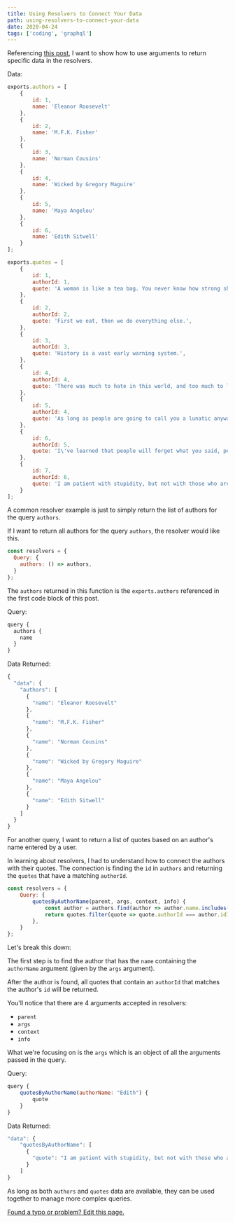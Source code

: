 ```yaml
---
title: Using Resolvers to Connect Your Data
path: using-resolvers-to-connect-your-data
date: 2020-04-24
tags: ['coding', 'graphql']
---
```


Referencing [this post](/schema-types-and-resolvers-in-graphql), I want to show how to use arguments to return specific data in the resolvers.

Data:

```js
exports.authors = [
    {
        id: 1,
        name: 'Eleanor Roosevelt'
    },
    {
        id: 2,
        name: 'M.F.K. Fisher'
    },
    {
        id: 3,
        name: 'Norman Cousins'
    },
    {
        id: 4,
        name: 'Wicked by Gregory Maguire'
    },
    {
        id: 5,
        name: 'Maya Angelou'
    },
    {
        id: 6,
        name: 'Edith Sitwell'
    }
];

exports.quotes = [
    {
        id: 1,
        authorId: 1,
        quote: 'A woman is like a tea bag. You never know how strong she is until she gets into hot water.',
    },
    {
        id: 2,
        authorId: 2,
        quote: 'First we eat, then we do everything else.',
    },
    {
        id: 3,
        authorId: 3,
        quote: 'History is a vast early warning system.',
    },
    {
        id: 4,
        authorId: 4,
        quote: 'There was much to hate in this world, and too much to love.'
    },
    {
        id: 5,
        authorId: 4,
        quote: 'As long as people are going to call you a lunatic anyway, why not get the benefit of it? It liberates you from convention.'
    },
    {
        id: 6,
        authorId: 5,
        quote: 'I\'ve learned that people will forget what you said, people will forget what you did, but people will never forget how you made them feel.'
    },
    {
        id: 7,
        authorId: 6,
        quote: 'I am patient with stupidity, but not with those who are proud of it.'
    }
];
```
A common resolver example is just to simply return the list of authors for the query `authors`.

If I want to return all authors for the query `authors`, the resolver would like this.

```js
const resolvers = {
  Query: {
    authors: () => authors,
  }
};
```
The `authors` returned in this function is the `exports.authors` referenced in the first code block of this post.

Query:
```js
query {
  authors {
    name
  }
}
```
Data Returned:
```js
{
  "data": {
    "authors": [
      {
        "name": "Eleanor Roosevelt"
      },
      {
        "name": "M.F.K. Fisher"
      },
      {
        "name": "Norman Cousins"
      },
      {
        "name": "Wicked by Gregory Maguire"
      },
      {
        "name": "Maya Angelou"
      },
      {
        "name": "Edith Sitwell"
      }
    ]
  }
}
```

For another query, I want to return a list of quotes based on an author's name entered by a user.

In learning about resolvers, I had to understand how to connect the authors with their quotes. The connection is finding the `id` in `authors` and returning the `quotes` that have a matching `authorId`.

```js
const resolvers = {
    Query: {
        quotesByAuthorName(parent, args, context, info) {
            const author = authors.find(author => author.name.includes(args.authorName));
            return quotes.filter(quote => quote.authorId === author.id);
        },
    }
};
```

Let's break this down:

The first step is to find the author that has the `name` containing the `authorName` argument (given by the `args` argument).

After the author is found, all quotes that contain an `authorId` that matches the author's `id` will be returned.

You'll notice that there are 4 arguments accepted in resolvers:
- `parent`
- `args`
- `context`
- `info`

What we're focusing on is the `args` which is an object of all the arguments passed in the query.

Query:
```js
query {
    quotesByAuthorName(authorName: "Edith") {
        quote
    }
}
```
Data Returned:

```js
"data": {
    "quotesByAuthorName": [
      {
        "quote": "I am patient with stupidity, but not with those who are proud of it."
      }
    ]
}
```

As long as both `authors` and `quotes` data are available, they can be used together to manage more complex queries.

[Found a typo or problem? Edit this page.]()
